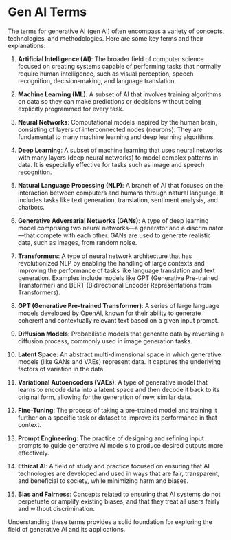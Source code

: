 # Gen AI Terms

The terms for generative AI (gen AI) often encompass a variety of concepts, technologies, and methodologies. Here are some key terms and their explanations:

1. **Artificial Intelligence (AI)**: The broader field of computer science focused on creating systems capable of performing tasks that normally require human intelligence, such as visual perception, speech recognition, decision-making, and language translation.

2. **Machine Learning (ML)**: A subset of AI that involves training algorithms on data so they can make predictions or decisions without being explicitly programmed for every task.

3. **Neural Networks**: Computational models inspired by the human brain, consisting of layers of interconnected nodes (neurons). They are fundamental to many machine learning and deep learning algorithms.

4. **Deep Learning**: A subset of machine learning that uses neural networks with many layers (deep neural networks) to model complex patterns in data. It is especially effective for tasks such as image and speech recognition.

5. **Natural Language Processing (NLP)**: A branch of AI that focuses on the interaction between computers and humans through natural language. It includes tasks like text generation, translation, sentiment analysis, and chatbots.

6. **Generative Adversarial Networks (GANs)**: A type of deep learning model comprising two neural networks—a generator and a discriminator—that compete with each other. GANs are used to generate realistic data, such as images, from random noise.

7. **Transformers**: A type of neural network architecture that has revolutionized NLP by enabling the handling of large contexts and improving the performance of tasks like language translation and text generation. Examples include models like GPT (Generative Pre-trained Transformer) and BERT (Bidirectional Encoder Representations from Transformers).

8. **GPT (Generative Pre-trained Transformer)**: A series of large language models developed by OpenAI, known for their ability to generate coherent and contextually relevant text based on a given input prompt.

9. **Diffusion Models**: Probabilistic models that generate data by reversing a diffusion process, commonly used in image generation tasks.

10. **Latent Space**: An abstract multi-dimensional space in which generative models (like GANs and VAEs) represent data. It captures the underlying factors of variation in the data.

11. **Variational Autoencoders (VAEs)**: A type of generative model that learns to encode data into a latent space and then decode it back to its original form, allowing for the generation of new, similar data.

12. **Fine-Tuning**: The process of taking a pre-trained model and training it further on a specific task or dataset to improve its performance in that context.

13. **Prompt Engineering**: The practice of designing and refining input prompts to guide generative AI models to produce desired outputs more effectively.

14. **Ethical AI**: A field of study and practice focused on ensuring that AI technologies are developed and used in ways that are fair, transparent, and beneficial to society, while minimizing harm and biases.

15. **Bias and Fairness**: Concepts related to ensuring that AI systems do not perpetuate or amplify existing biases, and that they treat all users fairly and without discrimination.

Understanding these terms provides a solid foundation for exploring the field of generative AI and its applications.
